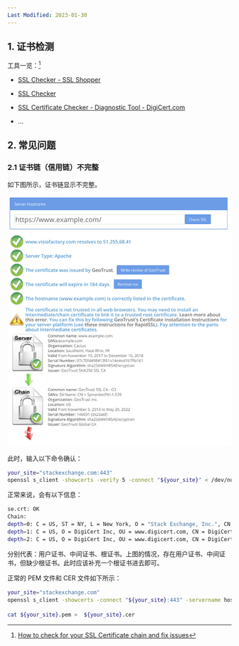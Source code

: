 ```yaml
---
Last Modified: 2023-01-30
---
```





## 1. 证书检测

工具一览：[^1]

- [SSL Checker - SSL Shopper](https://www.sslshopper.com/ssl-checker.html)
- [SSL Checker](https://decoder.link/sslchecker/)
- [SSL Certificate Checker - Diagnostic Tool - DigiCert.com](https://www.digicert.com/help/)

- ...



## 2. 常见问题



### 2.1 证书链（信用链）不完整

如下图所示，证书链显示不完整。

<img src="https://raw.githubusercontent.com/caliburn1994/caliburn1994.github.io/master/images/202301300158277.png" alt="" width="650" />

此时，输入以下命令确认：

```bash
your_site="stackexchange.com:443"
openssl s_client -showcerts -verify 5 -connect "${your_site}" < /dev/null
```

正常来说，会有以下信息：

```bash
se.crt: OK
Chain:
depth=0: C = US, ST = NY, L = New York, O = "Stack Exchange, Inc.", CN = *.stackexchange.com (untrusted)
depth=1: C = US, O = DigiCert Inc, OU = www.digicert.com, CN = DigiCert SHA2 High Assurance Server CA (untrusted)
depth=2: C = US, O = DigiCert Inc, OU = www.digicert.com, CN = DigiCert High Assurance EV Root CA
```

分别代表：用户证书、中间证书、根证书。上图的情况，存在用户证书、中间证书，但缺少根证书。此时应该补充一个根证书进去即可。

正常的 PEM 文件和 CER 文件如下所示：

```bash
your_site="stackexchange.com"
openssl s_client -showcerts -connect "${your_site}:443" -servername host.name.com  </dev/null | sed -ne '/-BEGIN CERTIFICATE-/,/-END CERTIFICATE-/p' > ${your_site}.pem

cat ${your_site}.pem >  ${your_site}.cer
```



[^1]:[How to check for your SSL Certificate chain and fix issues](https://sitemonki.com/blog/how-to-check-for-your-ssl-certificate-chain-and-fix-issues/)